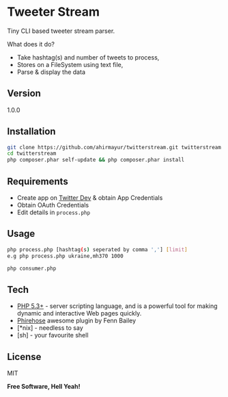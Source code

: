 Tweeter Stream
=========

Tiny CLI based tweeter stream parser.

What does it do?

  - Take hashtag(s) and number of tweets to process,
  - Stores on a FileSystem using text file,
  - Parse & display the data

Version
----

1.0.0

Installation
--------------

```sh
git clone https://github.com/ahirmayur/twitterstream.git twitterstream
cd twitterstream
php composer.phar self-update && php composer.phar install
```

Requirements
-----------

  - Create app on [Twitter Dev](https://apps.twitter.com/) & obtain App Credentials
  - Obtain OAuth Credentials
  - Edit details in ```process.php```


Usage
--------------

```sh
php process.php [hashtag(s) seperated by comma ','] [limit] 
e.g php process.php ukraine,mh370 1000

php consumer.php
```

Tech
-----------

* [PHP 5.3+] - server scripting language, and is a powerful tool for making dynamic and interactive Web pages quickly.
* [Phirehose] awesome plugin by Fenn Bailey
* [*nix] - needless to say
* [sh] - your favourite shell

License
----

MIT


**Free Software, Hell Yeah!**

[PHP 5.3+]:http://www.php.net/
[Phirehose]:https://github.com/fennb/phirehose